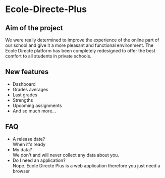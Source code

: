 # Ecole-Directe-Plus
## Aim of the project
We were really determined to improve the experience of the online part of our school and give it a more pleasant and functional environment.
The Ecole Directe platform has been completely redesigned to offer the best comfort to all students in private schools.

## New features
- Dashboard
- Grades averages
- Last grades
- Strengths
- Upcoming assignments
- And so much more...

## FAQ
- A release date?<br>When it's ready
- My data?<br>We don't and will never collect any data about you.
- Do I need an application?<br>Nope. Ecole Directe Plus is a web application therefore you just need a browser